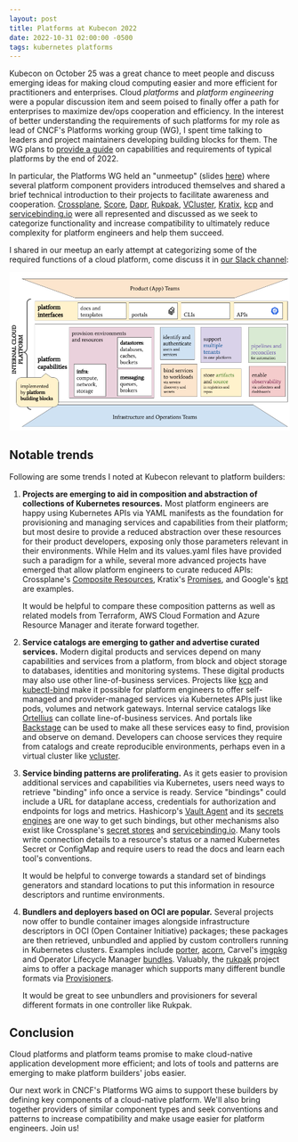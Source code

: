 ```yaml
---
layout: post
title: Platforms at Kubecon 2022
date: 2022-10-31 02:00:00 -0500
tags: kubernetes platforms
---
```


Kubecon on October 25 was a great chance to meet people and discuss emerging ideas for making cloud computing easier and more efficient for practitioners and enterprises. Cloud _platforms_ and _platform engineering_ were a popular discussion item and seem poised to finally offer a path for enterprises to maximize dev/ops cooperation and efficiency. In the interest of better understanding the requirements of such platforms for my role as lead of CNCF's Platforms working group (WG), I spent time talking to leaders and project maintainers developing building blocks for them. The WG plans to [provide a guide](https://github.com/cncf/tag-app-delivery/issues/246) on capabilities and requirements of typical platforms by the end of 2022.

In particular, the Platforms WG held an "unmeetup" (slides [here](https://docs.google.com/presentation/d/1LoAzgZe3rJuxHT86Cdj6Tv4-0XpL7nN6SMCl6oN4JbU/)) where several platform component providers introduced themselves and shared a brief technical introduction to their projects to facilitate awareness and cooperation. [Crossplane][], [Score][], [Dapr][], [Rukpak][], [VCluster][], [Kratix][], [kcp][] and [servicebinding.io][] were all represented and discussed as we seek to categorize functionality and increase compatibility to ultimately reduce complexity for platform engineers and help them succeed.

[Crossplane]: https://crossplane.io/
[Score]: https://score.dev/
[Dapr]: https://dapr.io/
[Rukpak]: https://github.com/operator-framework/rukpak
[VCluster]: https://www.vcluster.com/
[Kratix]: https://github.com/syntasso/kratix
[kcp]: https://kcp.io/
[servicebinding.io]: https://servicebinding.io/

I shared in our meetup an early attempt at categorizing some of the required functions of a cloud platform, come discuss it in [our Slack channel](https://cloud-native.slack.com/archives/C020RHD43BP):

![Platform components](../assets/platform_components.png)

## Notable trends

Following are some trends I noted at Kubecon relevant to platform builders:

1.  **Projects are emerging to aid in composition and abstraction of collections of
    Kubernetes resources.** Most platform engineers are happy using Kubernetes APIs
    via YAML manifests as the foundation for provisioning and managing services and
    capabilities from their platform; but most desire to provide a reduced
    abstraction over these resources for their product developers, exposing only
    those parameters relevant in their environments. While Helm and its values.yaml
    files have provided such a paradigm for a while, several more advanced projects have
    emerged that allow platform engineers to curate reduced APIs: Crossplane's
    [Composite Resources](https://crossplane.io/docs/v1.9/concepts/composition.html), Kratix's [Promises](https://kratix.io/docs/workshop/installing-a-promise), and Google's [kpt](https://kpt.dev/book/02-concepts/01-packages) are examples.

    It would be helpful to compare these composition patterns as well as related
    models from Terraform, AWS Cloud Formation and Azure Resource Manager and
    iterate forward together.

2.  **Service catalogs are emerging to gather and advertise curated services.**
    Modern digital products and services depend on many capabilities and services
    from a platform, from block and object storage to databases, identities and
    monitoring systems. These digital products may also use other line-of-business
    services.  Projects like
    [kcp](https://docs.kcp.io/kcp/main/concepts/quickstart-tenancy-and-apis/#publish-some-apis-as-a-service-provider)
    and [kubectl-bind](https://github.com/kube-bind/kube-bind) make it possible for
    platform engineers to offer self-managed and provider-managed services via
    Kubernetes APIs just like pods, volumes and network gateways. Internal service
    catalogs like [Ortellius](https://ortelius.io/) can collate line-of-business
    services. And portals like [Backstage](https://backstage.io/) can be used to
    make all these services easy to find, provision and observe on demand.
    Developers can choose services they require from catalogs and create
    reproducible environments, perhaps even in a virtual cluster like
    [vcluster](https://www.vcluster.com/).

3.  **Service binding patterns are proliferating.** As it gets easier to provision
    additional services and capabilities via Kubernetes, users need ways to retrieve
    "binding" info once a service is ready. Service "bindings" could include a URL
    for dataplane access, credentials for authorization and endpoints for logs and
    metrics. Hashicorp's [Vault Agent](https://developer.hashicorp.com/vault/docs/agent/template) and its [secrets engines](https://developer.hashicorp.com/vault/docs/secrets) are one way to get such
    bindings, but other mechanisms also exist like Crossplane's [secret stores](https://github.com/crossplane/crossplane/blob/master/design/design-doc-external-secret-stores.md#api) and
    [servicebinding.io](https://servicebinding.io/). Many tools write connection details to a resource's status or
    a named Kubernetes Secret or ConfigMap and require users to read the docs and
    learn each tool's conventions.

    It would be helpful to converge towards a standard set of bindings generators
    and standard locations to put this information in resource descriptors and
    runtime environments.

4.  **Bundlers and deployers based on OCI are popular.** Several projects now offer
    to bundle container images alongside infrastructure descriptors in OCI (Open
    Container Initiative) packages; these packages are then retrieved, unbundled and
    applied by custom controllers running in Kubernetes clusters. Examples include
    [porter][], [acorn][], Carvel's [imgpkg][] and Operator Lifecycle Manager [bundles][]. Valuably,
    the [rukpak][] project aims to offer a package manager which supports many different
    bundle formats via [Provisioners][].

    It would be great to see unbundlers and provisioners for several different
    formats in one controller like Rukpak.

[porter]: https://porter.sh/architecture/
[acorn]: https://docs.acorn.io/publishing
[imgpkg]: https://carvel.dev/imgpkg/
[bundles]: https://github.com/operator-framework/operator-registry/blob/master/docs/design/operator-bundle.md
[rukpak]: https://github.com/operator-framework/rukpak
[Provisioners]: https://github.com/operator-framework/rukpak/blob/main/docs/provisioners/overview.md

## Conclusion

Cloud platforms and platform teams promise to make cloud-native application development more efficient; and lots of tools and patterns are emerging to make platform builders' jobs easier.

Our next work in CNCF's Platforms WG aims to support these builders by defining key components of a cloud-native platform. We'll also bring together providers of similar component types and seek conventions and patterns to increase compatibility and make usage easier for platform engineers. Join us!
